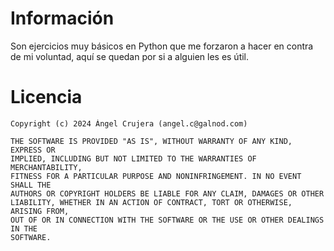 # Información

Son ejercicios muy básicos en Python que me forzaron a hacer en contra de mi voluntad, aquí se quedan por si a alguien les es útil.

# Licencia

```
Copyright (c) 2024 Ángel Crujera (angel.c@galnod.com)

THE SOFTWARE IS PROVIDED "AS IS", WITHOUT WARRANTY OF ANY KIND, EXPRESS OR
IMPLIED, INCLUDING BUT NOT LIMITED TO THE WARRANTIES OF MERCHANTABILITY,
FITNESS FOR A PARTICULAR PURPOSE AND NONINFRINGEMENT. IN NO EVENT SHALL THE
AUTHORS OR COPYRIGHT HOLDERS BE LIABLE FOR ANY CLAIM, DAMAGES OR OTHER
LIABILITY, WHETHER IN AN ACTION OF CONTRACT, TORT OR OTHERWISE, ARISING FROM,
OUT OF OR IN CONNECTION WITH THE SOFTWARE OR THE USE OR OTHER DEALINGS IN THE
SOFTWARE.
```